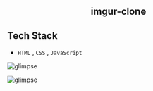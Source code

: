 <h2 align="center"> imgur-clone</h2> 


## Tech Stack 


- `HTML` , `CSS` , `JavaScript`



![glimpse](https://github.com/mayuriwasu1/imgur-clone/blob/main/images/redme1.png)


![glimpse](https://github.com/mayuriwasu1/imgur-clone/blob/main/images/redme2.png)
